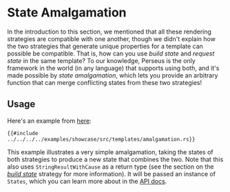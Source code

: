 # State Amalgamation

In the introduction to this section, we mentioned that all these rendering strategies are compatible with one another, though we didn't explain how the two strategies that generate unique properties for a template can possible be compatible. That is, how can you use *build state* and *request state* in the same template? To our knowledge, Perseus is the only framework in the world (in any language) that supports using both, and it's made possible by *state amalgamation*, which lets you provide an arbitrary function that can merge conflicting states from these two strategies!

## Usage

Here's an example from [here](https://github.com/arctic-hen7/perseus/blob/main/examples/showcase/src/templates/amalgamation.rs):

```rust,no_run,no-playground
{{#include ../../../../examples/showcase/src/templates/amalgamation.rs}}
```

This example illustrates a very simple amalgamation, taking the states of both strategies to produce a new state that combines the two. Note that this also uses `StringResultWithCause` as a return type (see the section on the [*build state*](./build-state.md) strategy for more information). It will be passed an instance of `States`, which you can learn more about in the [API docs](https://docs.rs/perseus).
